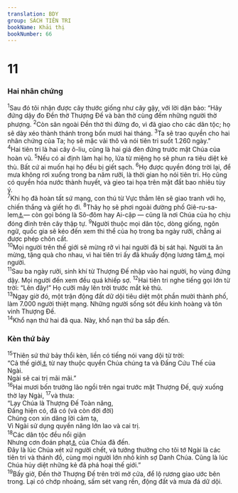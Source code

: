 ```yaml
---
translation: BDY
group: SÁCH TIÊN TRI
bookName: Khải thị 
bookNumber: 66
---
```


<div class="title"><h1>11</h1><h3>Hai nhân chứng</h3></div>
<span class="verse kh_11_1"><sup>1</sup>Sau đó tôi nhận được cây thước giống như cây gậy, với lời dặn bảo: “Hãy đứng dậy đo Đền thờ Thượng Đế và bàn thờ cùng đếm những người thờ phượng. </span>
<span class="verse kh_11_2"><sup>2</sup>Còn sân ngoài Đền thờ thì đừng đo, vì đã giao cho các dân tộc; họ sẽ dày xéo thành thánh trong bốn mươi hai tháng. </span>
<span class="verse kh_11_3"><sup>3</sup>Ta sẽ trao quyền cho hai nhân chứng của Ta; họ sẽ mặc vải thô và nói tiên tri suốt 1.260 ngày.”<br/></span>
<span class="verse kh_11_4"><sup>4</sup>Hai tiên tri là hai cây ô-liu, cũng là hai giá đèn đứng trước mặt Chúa của hoàn vũ. </span>
<span class="verse kh_11_5"><sup>5</sup>Nếu có ai định làm hại họ, lửa từ miệng họ sẽ phun ra tiêu diệt kẻ thù. Bất cứ ai muốn hại họ đều bị giết sạch. </span>
<span class="verse kh_11_6"><sup>6</sup>Họ được quyền đóng trời lại, để mưa không rơi xuống trong ba năm rưỡi, là thời gian họ nói tiên tri. Họ cũng có quyền hóa nước thành huyết, và gieo tai họa trên mặt đất bao nhiêu tùy ý.<br/></span>
<span class="verse kh_11_7"><sup>7</sup>Khi họ đã hoàn tất sứ mạng, con thú từ Vực thẳm lên sẽ giao tranh với họ, chiến thắng và giết họ đi. </span>
<span class="verse kh_11_8"><sup>8</sup>Thây họ sẽ phơi ngoài đường phố Giê-ru-sa-lem<a href="#" data-toggle="tooltip" data-placement="bottom" title="Nt thành lớn">⚓</a>— còn gọi bóng là Sô-đôm hay Ai-cập — cũng là nơi Chúa của họ chịu đóng đinh trên cây thập tự. </span>
<span class="verse kh_11_9"><sup>9</sup>Người thuộc mọi dân tộc, dòng giống, ngôn ngữ, quốc gia sẽ kéo đến xem thi thể của họ trong ba ngày rưỡi, chẳng ai được phép chôn cất.<br/></span>
<span class="verse kh_11_10"><sup>10</sup>Mọi người trên thế giới sẽ mừng rỡ vì hai người đã bị sát hại. Người ta ăn mừng, tặng quà cho nhau, vì hai tiên tri ấy đã khuấy động lương tâm<a href="#" data-toggle="tooltip" data-placement="bottom" title="Nt làm khổ sở">⚓</a> mọi người.<br/></span>
<span class="verse kh_11_11"><sup>11</sup>Sau ba ngày rưỡi, sinh khí từ Thượng Đế nhập vào hai người, họ vùng đứng dậy. Mọi người đến xem đều quá khiếp sợ. </span>
<span class="verse kh_11_12"><sup>12</sup>Hai tiên tri nghe tiếng gọi lớn từ trời: “Lên đây!” Họ cưỡi mây lên trời trước mắt kẻ thù.<br/></span>
<span class="verse kh_11_13"><sup>13</sup>Ngay giờ đó, một trận động đất dữ dội tiêu diệt một phần mười thành phố, làm 7.000 người thiệt mạng. Những người sống sót đều kinh hoàng và tôn vinh Thượng Đế.<br/></span>
<span class="verse kh_11_14"><sup>14</sup>Khổ nạn thứ hai đã qua. Này, khổ nạn thứ ba sắp đến.</span>
<div class="title"><h3>Kèn thứ bảy</h3></div>
<span class="verse kh_11_15"><sup>15</sup>Thiên sứ thứ bảy thổi kèn, liền có tiếng nói vang dội từ trời:<br/>“Cả thế giới<a href="#" data-toggle="tooltip" data-placement="bottom" title="Nt nước thế giới">⚓</a> từ nay thuộc quyền Chúa chúng ta và Đấng Cứu Thế của Ngài.<br/>Ngài sẽ cai trị mãi mãi.”<br/></span>
<span class="verse kh_11_16"><sup>16</sup>Hai mươi bốn trưởng lão ngồi trên ngai trước mặt Thượng Đế, quỳ xuống thờ lạy Ngài, </span>
<span class="verse kh_11_17"><sup>17</sup>và thưa:<br/>“Lạy Chúa là Thượng Đế Toàn năng, <br/>Đấng hiện có, đã có (và còn đời đời)<br/>Chúng con xin dâng lời cảm tạ,<br/>Vì Ngài sử dụng quyền năng lớn lao và cai trị.<br/></span>
<span class="verse kh_11_18"><sup>18</sup>Các dân tộc đều nổi giận<br/> Nhưng cơn đoán phạt<a href="#" data-toggle="tooltip" data-placement="bottom" title="Nt phẫn nộ">⚓</a> của Chúa đã đến.<br/>Đây là lúc Chúa xét xứ người chết, và tưởng thưởng cho tôi tớ Ngài là các tiên tri và thánh đồ, cùng mọi người lớn nhỏ kính sợ Danh Chúa. Cũng là lúc Chúa hủy diệt những kẻ đã phá hoại thế giới.”<br/></span>
<span class="verse kh_11_19"><sup>19</sup>Bấy giờ, Đền thờ Thượng Đế trên trời mở cửa, để lộ rương giao ước bên trong. Lại có chớp nhoáng, sấm sét vang rền, động đất và mưa đá dữ dội.</span>
